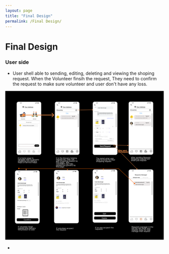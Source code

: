 ```yaml
---
layout: page
title: "Final Design"
permalink: /Final Design/
---
```


# Final Design

### User side

* User shell able to sending, editing, deleting and viewing the shoping request. When the Volunteer finsih the request, They need to confirm the request to make sure volunteer and user don't have any loss.

![The Grocery request flow](/assets/screenshot/groceryShopFlow.png)

* 


